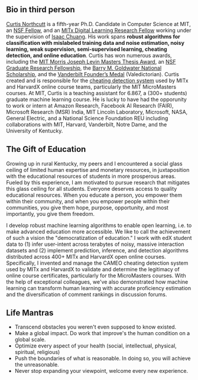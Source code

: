 <!-- # News

### Nov 15, 2017

Looking for [curtisnorthcutt.com](curtisnorthcutt.com)? You are in the right place -- but you've caught me in a transition period. This website will be ready start of 2018.

For now: [Curtis Northcutt's Resume](/resources/pdf/cv.pdf)

### Nov 14, 2017

My [research](research.md) will be added soon. -->

## Bio in third person

[Curtis Northcutt](curtisnorthcutt.com) is a fifth-year Ph.D. Candidate in Computer Science at MIT, an [NSF Fellow](https://www.fastlane.nsf.gov/grfp/AwardeeList.do?method=loadAwardeeList), and an [MITx Digital Learning Research Fellow](https://odl.mit.edu/about/our-team/curtis-northcutt) working under the supervision of [Isaac Chuang](http://web.mit.edu/physics/people/faculty/chuang_isaac.html). His work spans **robust algorithms for classification with mislabeled training data and noise estimation, noisy learning, weak supervision, semi-supervised learning, cheating detection, and online education**. Curtis has won numerous awards, including the [MIT Morris Joseph Levin Masters Thesis Award](https://www.eecs.mit.edu/news-events/announcements/eecs-celebrates-2015-2016-award-winners), an [NSF Graduate Research Fellowship](https://www.fastlane.nsf.gov/grfp/AwardeeList.do?method=loadAwardeeList), the [Barry M. Goldwater National Scholarship](http://act.org/goldwater/sch-2012.html), and the [Vanderbilt Founder’s Medal](http://news.vanderbilt.edu/2013/05/founders-medalists/) (Valedictorian). Curtis created and is responsible for the [cheating detection system](https://www.insidehighered.com/news/2015/08/26/harvard-mit-researchers-find-mooc-learners-using-multiple-accounts-cheat) used by MITx and HarvardX online course teams, particularly the MIT MicroMasters courses. At MIT, Curtis is a teaching assistant for 6.867, a (300+ students) graduate machine learning course. He is lucky to have had the opporunity to work or intern at Amazon Research, Facebook AI Research (FAIR), Microsoft Research (MSR) India, MIT Lincoln Laboratory, Microsoft, NASA, General Electric, and a National Science Foundation REU including collaborations with MIT, Harvard, Vanderbilt, Notre Dame, and the University of Kentucky.

## The Gift of Education

Growing up in rural Kentucky, my peers and I encountered a social glass ceiling of limited human expertise and monetary resources, in juxtaposition with the educational resources of students in more prosperous areas. Fueled by this experience, I am motivated to pursue research that mitigates this glass ceiling for all students. Everyone deserves access to quality educational resources. When you educate a person, you empower them within their community, and when you empower people within their communities, you give them hope, purpose, opportunity, and most importantly, you give them freedom.

I develop robust machine learning algorithms to enable open learning, i.e. to make advanced education more accessible. We like to call the achievement of such a vision the "democratization of education." I work with edX student data to (1) infer user-intent across terabytes of noisy, massive interaction datasets and (2) implement prediction, inference, and detection algorithms distributed across 400+ MITx and HarvardX open online courses. Specifically, I invented and manage the CAMEO cheating detection system used by MITx and HarvardX to validate and determine the legitimacy of online course certificates, particularly for the MicroMasters courses. With the help of exceptional colleagues, we've also demonstrated how machine learning can transform human learning with accurate proficiency estimation and the diversification of comment rankings in discussion forums.

## Life Mantras

* Transcend obstacles you weren't even supposed to know existed.
* Make a global impact. Do work that improve's the human condition on a global scale.
* Optimize every aspect of your health (social, intellectual, physical, spiritual, religious)
* Push the boundaries of what is reasonable. In doing so, you will achieve the unreasonable.
* Never stop expanding your viewpoint, welcome every new experience.
